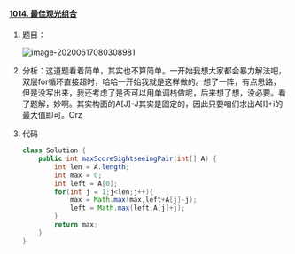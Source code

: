 #### [1014. 最佳观光组合](https://leetcode-cn.com/problems/best-sightseeing-pair/)

1. 题目：

   ![image-20200617080308981](https://i.loli.net/2020/06/17/oWhXzyRMIUr2eAQ.png)

2. 分析：这道题看着简单，其实也不算简单。一开始我想大家都会暴力解法吧，双层for循环直接超时，哈哈一开始我就是这样做的。想了一阵，有点思路，但是没写出来，我还考虑了是否可以用单调栈做呢，后来想了想，没必要。看了题解，妙啊。其实构面的A[J]-J其实是固定的，因此只要咱们求出A[I]+i的最大值即可。Orz

3. 代码

   ```java
   class Solution {
       public int maxScoreSightseeingPair(int[] A) {
           int len = A.length;
           int max = 0;
           int left = A[0];
           for(int j = 1;j<len;j++){
               max = Math.max(max,left+A[j]-j);
               left = Math.max(left,A[j]+j);
           }
           return max;
       }
   }
   ```

   